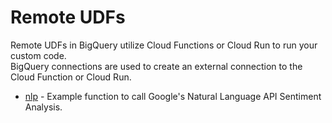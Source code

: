 # Remote UDFs

Remote UDFs in BigQuery utilize Cloud Functions or Cloud Run to run your custom code.  
BigQuery connections are used to create an external connection to the Cloud Function or Cloud Run. 

* [nlp](/udfs/remote_udfs/nlp/) - Example function to call Google's Natural Language API Sentiment Analysis. 